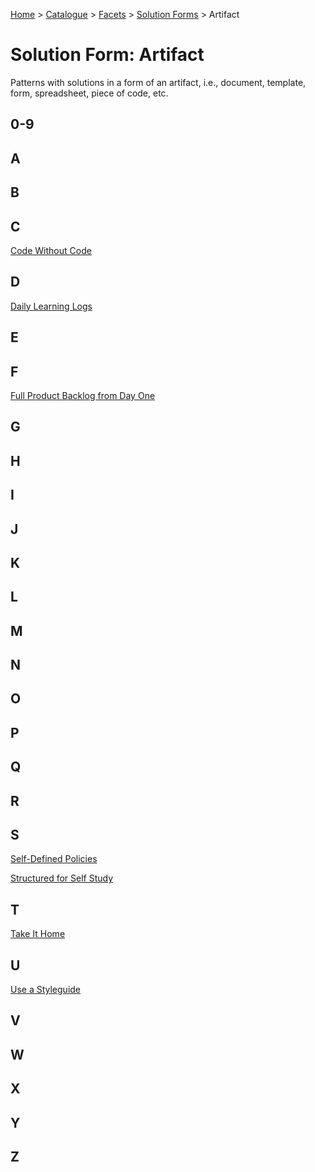 [Home](../../../README.md) > [Catalogue](../../../Patterns_catalogue.md) > [Facets](../facets.md) > [Solution Forms](forms.md) > Artifact
# Solution Form: Artifact

Patterns with solutions in a form of an artifact, i.e., document, template, form, spreadsheet, piece of code, etc.

## 0-9

## A

## B

## C
[Code Without Code](../../Code_Without_Code.md)

## D
[Daily Learning Logs](../../Daily_Learning_Logs.md)

## E

## F
[Full Product Backlog from Day One](../../Full_Product_Backlog_from_Day_One.md)

## G

## H

## I

## J

## K

## L

## M

## N

## O

## P

## Q

## R

## S
[Self-Defined Policies](../../Self-Defined_Policies.md)

[Structured for Self Study](../../Structured_for_Self_Study.md)

## T
[Take It Home](../../Take_It_Home.md)

## U
[Use a Styleguide](../../Use_a_Styleguide.md)

## V

## W

## X

## Y

## Z
